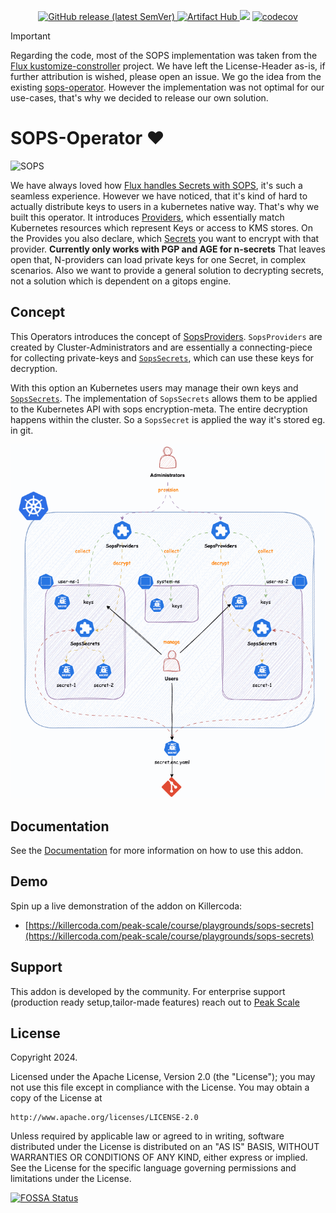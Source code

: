<p align="center">
<a href="https://github.com/peak-scale/sops-operator/releases/latest">
  <img alt="GitHub release (latest SemVer)" src="https://img.shields.io/github/v/release/peak-scale/sops-operator?sort=semver">
</a>
<a href="https://artifacthub.io/packages/search?repo=sops-operator">
  <img src="https://img.shields.io/endpoint?url=https://artifacthub.io/badge/repository/sops-operator" alt="Artifact Hub">
</a>
<a href="https://app.fossa.com/projects/git%2Bgithub.com%2Fpeak-scale%2Fsops-operator?ref=badge_small" alt="FOSSA Status"><img src="https://app.fossa.com/api/projects/git%2Bgithub.com%2Fpeak-scale%2Fsops-operator.svg?type=small"/></a>
<a href="https://codecov.io/gh/peak-scale/capsule-argo-addon">
  <img src="https://codecov.io/gh/peak-scale/capsule-argo-addon/graph/badge.svg?token=26QLMNSN54" alt="codecov">
</a>
</p>

> [!IMPORTANT]
> Regarding the code, most of the SOPS implementation was taken from the [Flux kustomize-constroller](https://github.com/fluxcd/kustomize-controller/blob/main/internal/decryptor/decryptor.go) project. We have left the License-Header as-is, if further attribution is wished, please open an issue. We go the idea from the existing [sops-operator](https://github.com/isindir/sops-secrets-operator). However the implementation was not optimal for our use-cases, that's why we decided to release our own solution.

# SOPS-Operator ❤️

![SOPS](https://avatars.githubusercontent.com/u/129185620?s=48&v=4)

We have always loved how [Flux handles Secrets with SOPS](https://fluxcd.io/flux/guides/mozilla-sops/), it's such a seamless experience. However we have noticed, that it's kind of hard to actually distribute keys to users in a kubernetes native way. That's why we built this operator. It introduces [Providers](docs/usage.md#providers), which essentially match Kubernetes resources which represent Keys or access to KMS stores. On the Provides you also declare, which [Secrets](docs/usage.md#secrets) you want to encrypt with that provider. **Currently only works with PGP and AGE for n-secrets** That leaves open that, N-providers can load private keys for one Secret, in complex scenarios. Also we want to provide a general solution to decrypting secrets, not a solution which is dependent on a gitops engine.


## Concept

This Operators introduces the concept of [SopsProviders](./docs/usage.md#providers). `SopsProviders` are created by Cluster-Administrators and are essentially a connecting-piece for collecting private-keys and [`SopsSecrets`](./docs/usage.md#sopssecrets), which can use these keys for decryption.

With this option an Kubernetes users may manage their own keys and [`SopsSecrets`](./docs/usage.md#sopssecrets). The implementation of `SopsSecrets` allows them to be applied to the Kubernetes API with sops encryption-meta. The entire decryption happens within the cluster. So a `SopsSecret` is applied the way it's stored eg. in git.


![Sops Operator](./docs/assets/sops-operator.gif)


## Documentation

See the [Documentation](docs/README.md) for more information on how to use this addon.

## Demo

Spin up a live demonstration of the addon on Killercoda:

- [https://killercoda.com/peak-scale/course/playgrounds/sops-secrets](https://killercoda.com/peak-scale/course/playgrounds/sops-secrets)

## Support

This addon is developed by the community. For enterprise support (production ready setup,tailor-made features) reach out to [Peak Scale](https://peakscale.ch/en/)

## License

Copyright 2024.

Licensed under the Apache License, Version 2.0 (the "License");
you may not use this file except in compliance with the License.
You may obtain a copy of the License at

    http://www.apache.org/licenses/LICENSE-2.0

Unless required by applicable law or agreed to in writing, software
distributed under the License is distributed on an "AS IS" BASIS,
WITHOUT WARRANTIES OR CONDITIONS OF ANY KIND, either express or implied.
See the License for the specific language governing permissions and
limitations under the License.


[![FOSSA Status](https://app.fossa.com/api/projects/git%2Bgithub.com%2Fpeak-scale%2Fsops-operator.svg?type=large)](https://app.fossa.com/projects/git%2Bgithub.com%2Fpeak-scale%2Fsops-operator?ref=badge_large)
